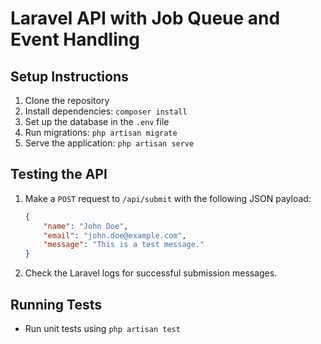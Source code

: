 # Laravel API with Job Queue and Event Handling

## Setup Instructions
1. Clone the repository
2. Install dependencies: `composer install`
3. Set up the database in the `.env` file
4. Run migrations: `php artisan migrate`
5. Serve the application: `php artisan serve`

## Testing the API
1. Make a `POST` request to `/api/submit` with the following JSON payload:
    ```json
    {
        "name": "John Doe",
        "email": "john.doe@example.com",
        "message": "This is a test message."
    }
    ```
2. Check the Laravel logs for successful submission messages.

## Running Tests
- Run unit tests using `php artisan test`
